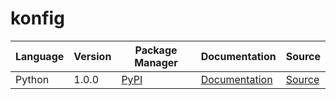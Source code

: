 # konfig

|Language|Version|Package Manager|Documentation|Source|
|-|-|-|-|-|
|Python|1.0.0|[PyPI](https://pypi.org/project/decentro-in-collections-python-sdk/1.0.0)|[Documentation](https://github.com/decentro-in/decentro-in-collections-sdk/tree/master/python/blob/main/README.md)|[Source](https://github.com/decentro-in/decentro-in-collections-sdk/tree/master/python)|
